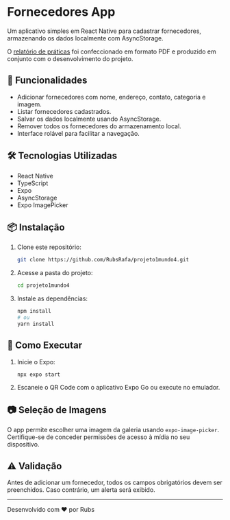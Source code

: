 # Fornecedores App

Um aplicativo simples em React Native para cadastrar fornecedores, armazenando os dados localmente com AsyncStorage.

O [relatório de práticas](https://github.com/user-attachments/files/19440742/Projeto.Nivel.5_.Por.que.nao.paralelizar_.pdf) foi confeccionado em formato PDF e produzido em conjunto com o desenvolvimento do projeto.

## 📌 Funcionalidades
- Adicionar fornecedores com nome, endereço, contato, categoria e imagem.
- Listar fornecedores cadastrados.
- Salvar os dados localmente usando AsyncStorage.
- Remover todos os fornecedores do armazenamento local.
- Interface rolável para facilitar a navegação.

## 🛠️ Tecnologias Utilizadas
- React Native
- TypeScript
- Expo
- AsyncStorage
- Expo ImagePicker

## 📦 Instalação
1. Clone este repositório:
   ```bash
   git clone https://github.com/RubsRafa/projeto1mundo4.git
   ```
2. Acesse a pasta do projeto:
   ```bash
   cd projeto1mundo4
   ```
3. Instale as dependências:
   ```bash
   npm install
   # ou
   yarn install
   ```

## 🚀 Como Executar
1. Inicie o Expo:
   ```bash
   npx expo start
   ```
2. Escaneie o QR Code com o aplicativo Expo Go ou execute no emulador.

## 📷 Seleção de Imagens
O app permite escolher uma imagem da galeria usando `expo-image-picker`. Certifique-se de conceder permissões de acesso à mídia no seu dispositivo.

## ⚠️ Validação
Antes de adicionar um fornecedor, todos os campos obrigatórios devem ser preenchidos. Caso contrário, um alerta será exibido.

---
Desenvolvido com ❤️ por Rubs

